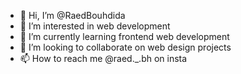 - 👋 Hi, I’m @RaedBouhdida
- 👀 I’m interested in web development
- 🌱 I’m currently learning frontend web development
- 💞️ I’m looking to collaborate on web design projects
- 📫 How to reach me @raed._.bh on insta

<!---
RaedBouhdida/RaedBouhdida is a ✨ special ✨ repository because its `README.md` (this file) appears on your GitHub profile.
You can click the Preview link to take a look at your changes.
--->
